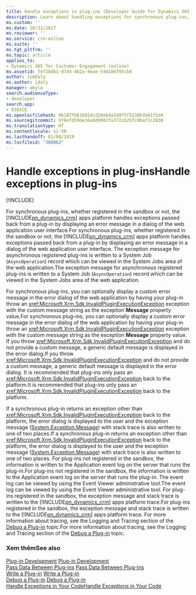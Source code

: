 ```yaml
---
title: Handle exceptions in plug-ins (Developer Guide for Dynamics 365 for Customer Engagement apps) | MicrosoftDocs
description: Learn about handling exceptions for synchronous plug-ins, that are passed back from a plug-in by displaying an error message in a dialog of the web application user interface. The exception message for asynchronous registered plug-ins is written to a System Job (AsyncOperation) record which can be viewed in the System Jobs area of the web application.
ms.custom: ''
ms.date: 10/31/2017
ms.reviewer: ''
ms.service: crm-online
ms.suite: ''
ms.tgt_pltfrm: ''
ms.topic: article
applies_to:
- Dynamics 365 for Customer Engagement (online)
ms.assetid: f4f28db1-d744-462a-9eae-544106f95cb8
author: JimDaly
ms.author: jdaly
manager: amyla
search.audienceType:
- developer
search.app:
- D365CE
ms.openlocfilehash: 0b187fb61602dcd28e64a5d8f5f52386dd41f5d4
ms.sourcegitcommit: 9f0efd59de16a6d9902fa372cb25fc0baf1c2838
ms.translationtype: HT
ms.contentlocale: vi-VN
ms.lasthandoff: 01/08/2019
ms.locfileid: "388062"
---
```

# <a name="handle-exceptions-in-plug-ins"></a><span data-ttu-id="78ec5-104">Handle exceptions in plug-ins</span><span class="sxs-lookup"><span data-stu-id="78ec5-104">Handle exceptions in plug-ins</span></span>

[!INCLUDE[](../includes/cc_applies_to_update_9_0_0.md)]

<span data-ttu-id="78ec5-105">For synchronous plug-ins, whether registered in the sandbox or not, the [!INCLUDE[pn_dynamics_crm](../includes/pn-dynamics-crm.md)] apps platform handles exceptions passed back from a plug-in by displaying an error message in a dialog of the web application user interface.</span><span class="sxs-lookup"><span data-stu-id="78ec5-105">For synchronous plug-ins, whether registered in the sandbox or not, the [!INCLUDE[pn_dynamics_crm](../includes/pn-dynamics-crm.md)] apps platform handles exceptions passed back from a plug-in by displaying an error message in a dialog of the web application user interface.</span></span> <span data-ttu-id="78ec5-106">The exception message for asynchronous registered plug-ins is written to a System Job (`AsyncOperation`) record which can be viewed in the System Jobs area of the web application.</span><span class="sxs-lookup"><span data-stu-id="78ec5-106">The exception message for asynchronous registered plug-ins is written to a System Job (`AsyncOperation`) record which can be viewed in the System Jobs area of the web application.</span></span>  
  
 <span data-ttu-id="78ec5-107">For synchronous plug-ins, you can optionally display a custom error message in the error dialog of the web application by having your plug-in throw an <xref:Microsoft.Xrm.Sdk.InvalidPluginExecutionException> exception with the custom message string as the exception **Message** property value.</span><span class="sxs-lookup"><span data-stu-id="78ec5-107">For synchronous plug-ins, you can optionally display a custom error message in the error dialog of the web application by having your plug-in throw an <xref:Microsoft.Xrm.Sdk.InvalidPluginExecutionException> exception with the custom message string as the exception **Message** property value.</span></span> <span data-ttu-id="78ec5-108">If you throw <xref:Microsoft.Xrm.Sdk.InvalidPluginExecutionException> and do not provide a custom message, a generic default message is displayed in the error dialog.</span><span class="sxs-lookup"><span data-stu-id="78ec5-108">If you throw <xref:Microsoft.Xrm.Sdk.InvalidPluginExecutionException> and do not provide a custom message, a generic default message is displayed in the error dialog.</span></span> <span data-ttu-id="78ec5-109">It is recommended that plug-ins only pass an <xref:Microsoft.Xrm.Sdk.InvalidPluginExecutionException> back to the platform.</span><span class="sxs-lookup"><span data-stu-id="78ec5-109">It is recommended that plug-ins only pass an <xref:Microsoft.Xrm.Sdk.InvalidPluginExecutionException> back to the platform.</span></span>  
  
 <span data-ttu-id="78ec5-110">If a synchronous plug-in returns an exception other than <xref:Microsoft.Xrm.Sdk.InvalidPluginExecutionException> back to the platform, the error dialog is displayed to the user and the exception message ([System.Exception.Message](https://msdn.microsoft.com/library/system.exception.message.aspx)) with stack trace is also written to one of two places.</span><span class="sxs-lookup"><span data-stu-id="78ec5-110">If a synchronous plug-in returns an exception other than <xref:Microsoft.Xrm.Sdk.InvalidPluginExecutionException> back to the platform, the error dialog is displayed to the user and the exception message ([System.Exception.Message](https://msdn.microsoft.com/library/system.exception.message.aspx)) with stack trace is also written to one of two places.</span></span> <span data-ttu-id="78ec5-111">For plug-ins not registered in the sandbox, the information is written to the Application event log on the server that runs the plug-in.</span><span class="sxs-lookup"><span data-stu-id="78ec5-111">For plug-ins not registered in the sandbox, the information is written to the Application event log on the server that runs the plug-in.</span></span> <span data-ttu-id="78ec5-112">The event log can be viewed by using the Event Viewer administrative tool.</span><span class="sxs-lookup"><span data-stu-id="78ec5-112">The event log can be viewed by using the Event Viewer administrative tool.</span></span> <span data-ttu-id="78ec5-113">For plug-ins registered in the sandbox, the exception message and stack trace is written to the [!INCLUDE[pn_dynamics_crm](../includes/pn-dynamics-crm.md)] apps platform trace.</span><span class="sxs-lookup"><span data-stu-id="78ec5-113">For plug-ins registered in the sandbox, the exception message and stack trace is written to the [!INCLUDE[pn_dynamics_crm](../includes/pn-dynamics-crm.md)] apps platform trace.</span></span> <span data-ttu-id="78ec5-114">For more information about tracing, see the Logging and Tracing section of the [Debug a Plug-in](debug-plugin.md) topic.</span><span class="sxs-lookup"><span data-stu-id="78ec5-114">For more information about tracing, see the Logging and Tracing section of the [Debug a Plug-in](debug-plugin.md) topic.</span></span>  
  
### <a name="see-also"></a><span data-ttu-id="78ec5-115">Xem thêm</span><span class="sxs-lookup"><span data-stu-id="78ec5-115">See also</span></span>  
 <span data-ttu-id="78ec5-116">[Plug-in Development](plugin-development.md) </span><span class="sxs-lookup"><span data-stu-id="78ec5-116">[Plug-in Development](plugin-development.md) </span></span>  
 <span data-ttu-id="78ec5-117">[Pass Data Between Plug-ins](pass-data-between-plug-ins.md) </span><span class="sxs-lookup"><span data-stu-id="78ec5-117">[Pass Data Between Plug-ins](pass-data-between-plug-ins.md) </span></span>  
 <span data-ttu-id="78ec5-118">[Write a Plug-in](write-plugin.md) </span><span class="sxs-lookup"><span data-stu-id="78ec5-118">[Write a Plug-in](write-plugin.md) </span></span>  
 <span data-ttu-id="78ec5-119">[Debug a Plug-in](debug-plugin.md) </span><span class="sxs-lookup"><span data-stu-id="78ec5-119">[Debug a Plug-in](debug-plugin.md) </span></span>  
 [<span data-ttu-id="78ec5-120">Handle Exceptions in Your Code</span><span class="sxs-lookup"><span data-stu-id="78ec5-120">Handle Exceptions in Your Code</span></span>](org-service/handle-exceptions-code.md)
